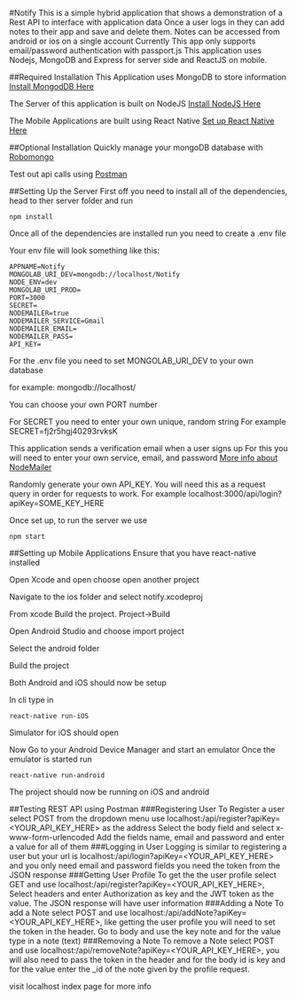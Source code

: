 #Notify
This is a simple hybrid application that shows a demonstration of a Rest API to interface with application data
Once a user logs in they can add notes to their app and save and delete them. Notes can be accessed from android or ios on a single account
Currently This app only supports email/password authentication with passport.js
This application uses Nodejs, MongoDB and Express for server side and ReactJS on mobile.

##Required Installation
This Application uses MongoDB to store information
[Install MongodDB Here](https://www.mongodb.com/download-center "MongoDB Download Page")

The Server of this application is built on NodeJS
[Install NodeJS Here](https://nodejs.org/en/download/ "NodeJS Download Page")

The Mobile Applications are built using React Native
[Set up React Native Here](https://facebook.github.io/react-native/docs/getting-started.html "Getting Started with React Native")

##Optional Installation
Quickly manage your mongoDB database with [Robomongo](https://robomongo.org/ "Robomongo")

Test out api calls using [Postman](https://www.getpostman.com/ "Postman")


##Setting Up the Server
First off you need to install all of the dependencies, head to ther server folder and run 
```
npm install
```
Once all of the dependencies are installed run you need to create a .env file

Your env file will look something like this:

```
APPNAME=Notify
MONGOLAB_URI_DEV=mongodb://localhost/Notify
NODE_ENV=dev 
MONGOLAB_URI_PROD=
PORT=3000
SECRET=
NODEMAILER=true
NODEMAILER_SERVICE=Gmail
NODEMAILER_EMAIL=
NODEMAILER_PASS=
API_KEY=
```

For the .env file you need to set MONGOLAB_URI_DEV to your own database

for example: mongodb://localhost/<Database Name>

You can choose your own PORT number

For SECRET you need to enter your own unique, random string
For example SECRET=fj2r5hgj40293rvksK

This application sends a verification email when a user signs up
For this you will need to enter your own service, email, and password
[More info about NodeMailer](https://community.nodemailer.com/ "NodeMailer Docs")

Randomly generate your own API_KEY. You will need this as a request query in order for requests to work.
For example localhost:3000/api/login?apiKey=SOME_KEY_HERE

Once set up, to run the server we use 
```
npm start
```

##Setting up Mobile Applications
Ensure that you have react-native installed

Open Xcode and open choose open another project

Navigate to the ios folder and select notify.xcodeproj

From xcode Build the project. Project->Build

Open Android Studio and choose import project

Select the android folder

Build the project

Both Android and iOS should now be setup

In cli type in 
```
react-native run-iOS
```
Simulator for iOS should open

Now Go to your Android Device Manager and start an emulator
Once the emulator is started run
```
react-native run-android
```

The project should now be running on iOS and android

##Testing REST API using Postman
###Registering User
To Register a user select POST from the dropdown menu
use localhost:<port>/api/register?apiKey=<YOUR_API_KEY_HERE> as the address
Select the body field and select x-www-form-urlencoded
Add the fields name, email and password and enter a value for all of them
###Logging in User
Logging is similar to registering a user but your url is localhost:<port>/api/login?apiKey=<YOUR_API_KEY_HERE>
and you only need email and password fields you need the token from the JSON response
###Getting User Profile
To get the the user profile select GET and use localhost:<port>/api/register?apiKey=<YOUR_API_KEY_HERE>, Select headers and enter Authorization as key and the JWT token as the value. The JSON response will have user information
###Adding a Note
To add a Note select POST and use localhost:<port>/api/addNote?apiKey=<YOUR_API_KEY_HERE>, like getting the user profile you will need to set the token in the header. Go to body and use the key note and for the value type in a note (text)
###Removing a Note
To remove a Note select POST and use localhost:<port>/api/removeNote?apiKey=<YOUR_API_KEY_HERE>, you will also need to pass the token in the header and for the body id is key and for the value enter the _id of the note given by the profile request.

visit localhost index page for more info



